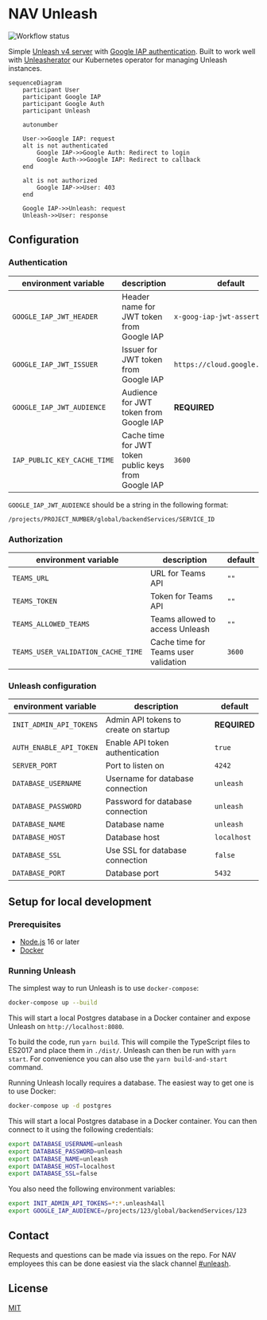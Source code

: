 # NAV Unleash

![Workflow status](https://github.com/navikt/unleash/workflows/build/badge.svg?branch=unleash-v4)

Simple [Unleash v4 server][unleash] with [Google IAP authentication][google-iap]. Built to work well with [Unleasherator][unleasherator] our Kubernetes operator for managing Unleash instances.

[unleash]: https://github.com/Unleash/unleash
[unleasherator]: https://github.com/nais/unleasherator
[google-iap]: https://cloud.google.com/iap/docs/

```mermaid
sequenceDiagram
    participant User
    participant Google IAP
    participant Google Auth
    participant Unleash

    autonumber

    User->>Google IAP: request
    alt is not authenticated
        Google IAP->>Google Auth: Redirect to login
        Google Auth->>Google IAP: Redirect to callback
    end

    alt is not authorized
        Google IAP->>User: 403
    end

    Google IAP->>Unleash: request
    Unleash->>User: response
```

## Configuration

### Authentication

| environment variable        | description                                          | default                        |
| --------------------------- | ---------------------------------------------------- | ------------------------------ |
| `GOOGLE_IAP_JWT_HEADER`     | Header name for JWT token from Google IAP            | `x-goog-iap-jwt-assertion`     |
| `GOOGLE_IAP_JWT_ISSUER`     | Issuer for JWT token from Google IAP                 | `https://cloud.google.com/iap` |
| `GOOGLE_IAP_JWT_AUDIENCE`   | Audience for JWT token from Google IAP               | **REQUIRED**                   |
| `IAP_PUBLIC_KEY_CACHE_TIME` | Cache time for JWT token public keys from Google IAP | `3600`                         |

`GOOGLE_IAP_JWT_AUDIENCE` should be a string in the following format:

```text
/projects/PROJECT_NUMBER/global/backendServices/SERVICE_ID
```

### Authorization

| environment variable               | description                          | default |
| ---------------------------------- | ------------------------------------ | ------- |
| `TEAMS_URL`                        | URL for Teams API                    | `""`    |
| `TEAMS_TOKEN`                      | Token for Teams API                  | `""`    |
| `TEAMS_ALLOWED_TEAMS`              | Teams allowed to access Unleash      | `""`    |
| `TEAMS_USER_VALIDATION_CACHE_TIME` | Cache time for Teams user validation | `3600`  |

### Unleash configuration

| environment variable    | description                           | default      |
| ----------------------- | ------------------------------------- | ------------ |
| `INIT_ADMIN_API_TOKENS` | Admin API tokens to create on startup | **REQUIRED** |
| `AUTH_ENABLE_API_TOKEN` | Enable API token authentication       | `true`       |
| `SERVER_PORT`           | Port to listen on                     | `4242`       |
| `DATABASE_USERNAME`     | Username for database connection      | `unleash`    |
| `DATABASE_PASSWORD`     | Password for database connection      | `unleash`    |
| `DATABASE_NAME`         | Database name                         | `unleash`    |
| `DATABASE_HOST`         | Database host                         | `localhost`  |
| `DATABASE_SSL`          | Use SSL for database connection       | `false`      |
| `DATABASE_PORT`         | Database port                         | `5432`       |

## Setup for local development

### Prerequisites

- [Node.js][nodejs] 16 or later
- [Docker][docker]

[nodejs]: https://nodejs.org/en/
[docker]: https://www.docker.com/

### Running Unleash

The simplest way to run Unleash is to use `docker-compose`:

```bash
docker-compose up --build
```

This will start a local Postgres database in a Docker container and expose Unleash on `http://localhost:8080`.

To build the code, run `yarn build`. This will compile the TypeScript files to ES2017 and place them in `./dist/`. Unleash can then be run with `yarn start`. For convenience you can also use the `yarn build-and-start` command.

Running Unleash locally requires a database. The easiest way to get one is to use Docker:

```bash
docker-compose up -d postgres
```

This will start a local Postgres database in a Docker container. You can then connect to it using the following credentials:

```bash
export DATABASE_USERNAME=unleash
export DATABASE_PASSWORD=unleash
export DATABASE_NAME=unleash
export DATABASE_HOST=localhost
export DATABASE_SSL=false
```

You also need the following environment variables:

```bash
export INIT_ADMIN_API_TOKENS=*:*.unleash4all
export GOOGLE_IAP_AUDIENCE=/projects/123/global/backendServices/123
```

## Contact

Requests and questions can be made via issues on the repo. For NAV employees this can be done easiest via the slack channel [#unleash][nav-slack-unleash].

[nav-slack-unleash]: https://nav-it.slack.com/archives/C9BPTSULS

## License

[MIT](LICENSE)
